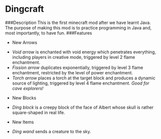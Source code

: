 # Dingcraft
###Description
This is the first minecraft mod after we have learnt Java. The purpose of making this mod is to practice programming in Java and, most importantly, to have fun.
###Features
* New Arrows
 + _Void arrow_ is enchanted with void energy which penetrates everything, including players in creative mode, triggered by level 2 flame enchantment. 
 + _Fission arrow_ duplicates exponentially, triggered by level 3 flame enchantment, restricted by the level of power enchantment. 
 + _Torch arrow_ places a torch at the target block and produces a dynamic source of lighting, triggered by level 4 flame enchantment. _Good for cave explorers!_ 
* New Blocks
 + _Ding block_ is a creepy block of the face of Albert whose skull is rather square-shaped in real life.
* New Items
 + _Ding wand_ sends a creature to the sky. 

